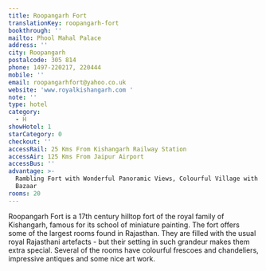 ```yaml
---
title: Roopangarh Fort
translationKey: roopangarh-fort
bookthrough: ''
mailto: Phool Mahal Palace
address: ''
city: Roopangarh
postalcode: 305 814
phone: 1497-220217, 220444
mobile: ''
email: roopangarhfort@yahoo.co.uk
website: 'www.royalkishangarh.com '
note: ''
type: hotel
category:
  - H
showHotel: 1
starCategory: 0
checkout: ''
accessRail: 25 Kms From Kishangarh Railway Station
accessAir: 125 Kms From Jaipur Airport
accessBus: ''
advantage: >-
  Rambling Fort with Wonderful Panoramic Views, Colourful Village with Lively
  Bazaar
rooms: 20
---
```

Roopangarh Fort is a 17th century hilltop fort of the royal family of Kishangarh, famous for its school of miniature painting.     The fort offers some of the largest rooms found in Rajasthan. They are filled with the usual royal Rajasthani artefacts - but their setting in such grandeur makes them extra special. Several of the rooms have colourful frescoes and chandeliers, impressive antiques and some nice art work. 